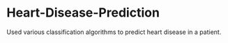 # Heart-Disease-Prediction
Used various classification algorithms to predict heart disease in a patient.
